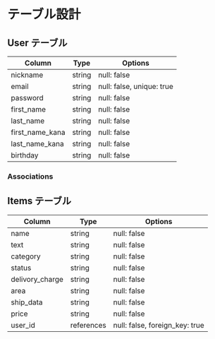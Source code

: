 # テーブル設計

## User テーブル

| Column         | Type   | Options                   |
| -------------- | ------ | ------------------------- |
| nickname       | string | null: false               |
| email          | string | null: false, unique: true |
| password       | string | null: false               |
|first_name      | string | null: false               |
|last_name       | string | null: false               |
|first_name_kana | string | null: false               |
|last_name_kana  | string | null: false               |
| birthday       | string | null: false               |

### Associations


## Items テーブル

| Column          | Type       | Options                 |
| --------------- | ---------- | ----------------------- |
| name            | string     | null: false             |
| text            | string     | null: false             |
| category        | string     | null: false             |
| status          | string     | null: false             |
| delivory_charge | string     | null: false             |
| area            | string     | null: false             |
| ship_data       | string     | null: false             |
| price           | string     | null: false             |
| user_id         | references | null: false, foreign_key: true |
